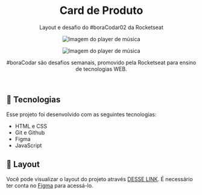 <h1 align="center"> Card de Produto </h1>

<p align="center">
Layout e desafio do #boraCodar02 da Rocketseat<br/>
</p>

<p align="center">
  <img alt="Imagem do player de música" src="./public/estatico">
</p>
<p align="center">
  <img alt="Imagem do player de música" src="./public/girando">
</p>

<p align="center">
#boraCodar são desafios semanais, promovido pela Rocketseat para ensino de tecnologias WEB. <br/>
</p>



<br>

## 🚀 Tecnologias

Esse projeto foi desenvolvido com as seguintes tecnologias:

- HTML e CSS
- Git e Github
- Figma
- JavaScript

## 🔖 Layout

Você pode visualizar o layout do projeto através [DESSE LINK](https://www.figma.com/community/file/1195050984449538256). É necessário ter conta no [Figma](https://figma.com) para acessá-lo.


